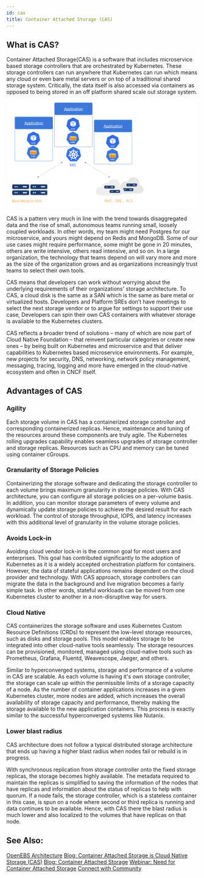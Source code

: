 ```yaml
---
id: cas
title: Container Attached Storage (CAS) 
---
```




## What is CAS?


Container Attached Storage(CAS) is a software that includes microservice based storage controllers that are orchestrated by Kubernetes.  These storage controllers can run anywhere that Kubernetes can run which means any cloud or even bare metal servers or on top of a traditional shared storage system. Critically, the data itself is also accessed via containers as opposed to being stored in an off platform shared scale out storage system.


[![Container Attached Storage](../assets/cas.svg)](../assets/cas.svg)


CAS is a pattern very much in line with the trend towards disaggregated data and the rise of small, autonomous teams running small, loosely coupled workloads.  In other words, my team might need Postgres for our microservice, and yours might depend on Redis and MongoDB. Some of our use cases might require performance, some might be gone in 20 minutes, others are write intensive, others read intensive, and so on. In a large organization, the technology that teams depend on will vary more and more as the size of the organization grows and as organizations increasingly trust teams to select their own tools.

CAS means that developers can work without worrying about the underlying requirements of their organizations' storage architecture. To CAS, a cloud disk is the same as a SAN which is the same as bare metal or virtualized hosts.  Developers and Platform SREs don’t have meetings to select the next storage vendor or to argue for settings to support their use case, Developers can spin their own CAS containers with whatever storage is available to the Kubernetes clusters.

CAS reflects a broader trend of solutions – many of which are now part of Cloud Native Foundation – that reinvent particular categories or create new ones – by being built on Kubernetes and microservice and that deliver capabilities to Kubernetes based microservice environments. For example, new projects for security, DNS, networking, network policy management, messaging, tracing, logging and more have emerged in the cloud-native ecosystem and often in CNCF itself.



## Advantages of CAS

### Agility

Each storage volume in CAS has a containerized storage controller and corresponding containerized replicas. Hence, maintenance and tuning of the resources around these components are truly agile. The Kubernetes rolling upgrades capability enables seamless upgrades of storage controller and  storage replicas. Resources such as CPU and memory can be tuned using container cGroups. 

### Granularity of Storage Policies

Containerizing the storage software and dedicating the storage controller to each volume brings maximum granularity in storage policies. With CAS architecture, you can configure all storage policies on a per-volume basis. In addition, you can monitor storage parameters of every volume and dynamically update storage policies to achieve the desired result for each workload. The control of storage throughput, IOPS, and latency increases with this additional level of granularity in the volume storage policies.

### Avoids Lock-in

Avoiding cloud vendor lock-in is the common goal for most users and enterprises. This goal has contributed significantly to the adoption of Kubernetes as it is a widely accepted orchestration platform for containers. However, the data of stateful applications remains dependent on the cloud provider and technology. With CAS approach, storage controllers can migrate the data in the background and live migration becomes a fairly simple task. In other words, stateful workloads can be moved from one Kubernetes cluster to another in a non-disruptive way for users.

### Cloud Native

CAS containerizes the storage software and uses Kubernetes Custom Resource Definitions (CRDs) to represent the low-level storage resources, such as disks and storage pools. This model enables storage to be integrated into other cloud-native tools seamlessly. The storage resources can be provisioned, monitored, managed using cloud-native tools such as Prometheus, Grafana, Fluentd, Weavescope, Jaeger, and others.

Similar to hyperconverged systems, storage and performance of a volume in CAS are scalable. As each volume is having it's own storage controller, the storage can scale up within the permissible limits of a storage capacity of a node. As the number of container applications increases in a given Kubernetes cluster, more nodes are added, which increases the overall availability of storage capacity and performance, thereby making the storage available to the new application containers. This process is exactly similar to the successful hyperconverged systems like Nutanix. 

### Lower blast radius

CAS architecture does not follow a typical distributed storage architecture that ends up having a higher blast radius when nodes fail or rebuild is in progress. 

With synchronous replication from storage controller onto the fixed storage replicas, the storage becomes highly available. The metadata required to maintain the replicas is simplified to saving the information of the nodes that have replicas and information about the status of replicas to help with quorum. If a node fails, the storage controller, which is a stateless container in this case, is spun on a node where second or third replica is running and data continues to be available. Hence, with CAS there the blast radius is much lower and also localized to the volumes that have replicas on that node. 


## See Also:

[OpenEBS Architecture](/docs/next/architecture.html) [Blog: Container Attached Storage is Cloud Native Storage (CAS)](https://www.cncf.io/blog/2020/09/22/container-attached-storage-is-cloud-native-storage-cas/) [Blog: Container Attached Storage](https://www.cncf.io/blog/2018/04/19/container-attached-storage-a-primer/) [Webinar: Need for Container Attached Storage](https://www.cncf.io/webinars/kubernetes-for-storage-an-overview/) [Connect with Community](/docs/next/support.html)

